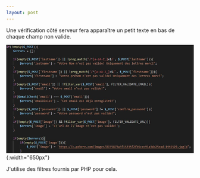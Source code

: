 ```yaml
---
layout: post
---
```


Une vérification côté serveur fera apparaître un petit texte en bas de chaque champ non valide.

![erreor](../images/reg_valid.jpg){:width="650px"}

J'utilise des filtres fournis par PHP pour cela.